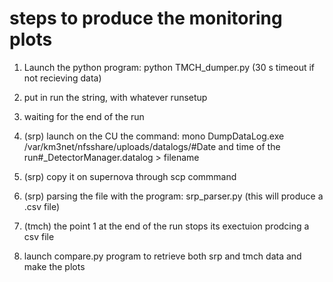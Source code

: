 # steps to produce the monitoring plots 

1. Launch the python program: python TMCH_dumper.py  (30 s timeout if not recieving data)
2. put in run the string, with whatever runsetup
3. waiting for the end of the run

4. (srp) launch on the CU the command: mono DumpDataLog.exe /var/km3net/nfsshare/uploads/datalogs/#Date and time of the run#_DetectorManager.datalog > filename
5. (srp) copy it on supernova through scp commmand
6. (srp) parsing the file with the program: srp_parser.py (this will produce a .csv file)

7. (tmch) the point 1 at the end of the run stops its exectuion prodcing a csv file 

8. launch compare.py program to retrieve both srp and tmch data and make the plots
